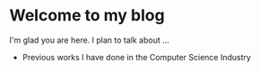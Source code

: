 # Welcome to my blog

I'm glad you are here. I plan to talk about ...

- Previous works I have done in the Computer Science Industry
